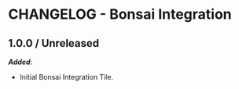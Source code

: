 # CHANGELOG - Bonsai Integration

## 1.0.0 / Unreleased

***Added***: 

* Initial Bonsai Integration Tile.

